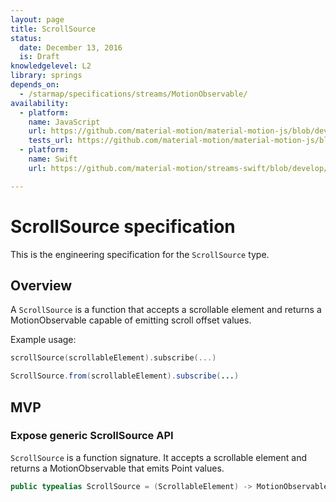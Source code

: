 ```yaml
---
layout: page
title: ScrollSource
status:
  date: December 13, 2016
  is: Draft
knowledgelevel: L2
library: springs
depends_on:
  - /starmap/specifications/streams/MotionObservable/
availability:
  - platform:
    name: JavaScript
    url: https://github.com/material-motion/material-motion-js/blob/develop/packages/streams/src/sources/scrollSource.ts
    tests_url: https://github.com/material-motion/material-motion-js/blob/develop/packages/streams/src/sources/__tests__/scrollSource.test.ts
  - platform:
    name: Swift
    url: https://github.com/material-motion/streams-swift/blob/develop/src/sources/ScrollSource.swift

---
```


# ScrollSource specification

This is the engineering specification for the `ScrollSource` type.

## Overview

A `ScrollSource` is a function that accepts a scrollable element and returns a MotionObservable
capable of emitting scroll offset values.

Example usage:

```swift
scrollSource(scrollableElement).subscribe(...)
```

```java
ScrollSource.from(scrollableElement).subscribe(...)
```

## MVP

### Expose generic ScrollSource API

`ScrollSource` is a function signature. It accepts a scrollable element and returns a
MotionObservable that emits Point values.

```swift
public typealias ScrollSource = (ScrollableElement) -> MotionObservable<Point>
```
